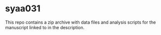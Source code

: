 # syaa031

This repo contains a zip archive with data files and analysis scripts for the manuscript linked to in the description.
